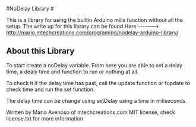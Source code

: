#NoDelay Library #

This is a library for using the builtin Arduino mills function without all the setup.
The write up for this library can be found Here
    ------> http://mario.mtechcreations.com/programing/nodelay-arduino-library/

## About this Library ##

To start create a noDelay variable. From here you are able to set a delay time, a dealy time and
function to run or nothing at all.

To check it if the delay time has past, call the update function or fupdate to check time and 
run the set function.

The delay time can be change using setDelay using a time in miliseconds. 

Written by Mario Avenoso of mtechcreations.com
MIT license, check license.txt for more information


